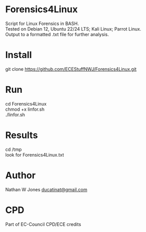 # Forensics4Linux
 Script for Linux Forensics in BASH.  
 Tested on Debian 12, Ubuntu 22/24 LTS; Kali Linux; Parrot Linux.  
 Output to a formatted .txt file for further analysis.

# Install
git clone https://github.com/ECEStuffNWJ/Forensics4Linux.git

# Run
cd Forensics4Linux   
chmod +x linfor.sh    
./linfor.sh 

# Results
cd /tmp  
look for Forensics4Linux.txt  

# Author
Nathan W Jones ducatinat@gmail.com

# CPD
Part of EC-Council CPD/ECE credits
 
